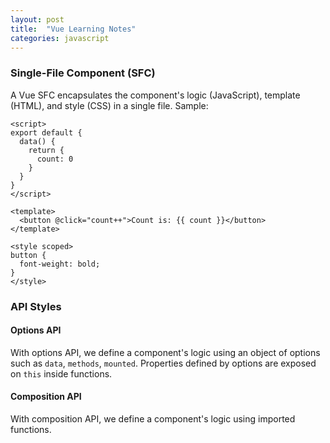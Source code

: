 ```yaml
---
layout: post
title:  "Vue Learning Notes"
categories: javascript
---
```


### Single-File Component (SFC)
A Vue SFC encapsulates the component's logic (JavaScript), template (HTML), and style (CSS) in a single file. Sample:
```
<script>
export default {
  data() {
    return {
      count: 0
    }
  }
}
</script>

<template>
  <button @click="count++">Count is: {{ count }}</button>
</template>

<style scoped>
button {
  font-weight: bold;
}
</style>
```

### API Styles
#### Options API
With options API, we define a component's logic using an object of options such as `data`, `methods`, `mounted`. Properties defined by options are exposed on `this` inside functions.

#### Composition API
With composition API, we define a component's logic using imported functions.

